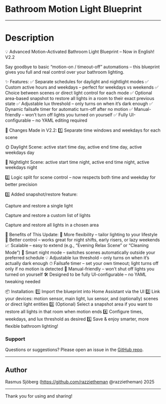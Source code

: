 # Bathroom Motion Light Blueprint

---
# Description

💡 Advanced Motion-Activated Bathroom Light Blueprint – Now in English! V2.2

Say goodbye to basic “motion-on / timeout-off” automations – this blueprint gives you full and real control over your bathroom lighting.

✨ Features:
✅ Separate schedules for daylight and nightlight modes
✅ Custom active hours and weekdays – perfect for weekdays vs weekends
✅ Choice between scenes or direct light control for each mode
✅ Optional area-based snapshot to restore all lights in a room to their exact previous state
✅ Adjustable lux threshold – only turns on when it’s dark enough
✅ Dynamic failsafe timer for automatic turn-off after no motion
✅ Manual-friendly – won’t turn off lights you turned on yourself
✅ Fully UI-configurable – no YAML editing required

🔧 Changes Made in V2.2:
1️⃣ Separate time windows and weekdays for each scene

🌞 Daylight Scene: active start time day, active end time day, active weekdays day

🌙 Nightlight Scene: active start time night, active end time night, active weekdays night

2️⃣ Logic split for scene control – now respects both time and weekday for better precision

3️⃣ Added snapshot/restore feature:

Capture and restore a single light

Capture and restore a custom list of lights

Capture and restore all lights in a chosen area

🎯 Benefits of This Update:
💪 More flexibility – tailor lighting to your lifestyle
🎯 Better control – works great for night shifts, early risers, or lazy weekends
📈 Scalable – easy to extend (e.g., “Evening Relax Scene” or “Cleaning Mode”)
🌙 Smart night mode – switches scenes automatically outside your preferred schedule
💡 Adjustable lux threshold – only turns on when it’s actually dark enough
⏱ Failsafe timer – set your own timeout; light turns off only if no motion is detected
🙌 Manual-friendly – won’t shut off lights you turned on yourself
🛠 Designed to be fully UI-configurable – no YAML tweaking needed

📦 Installation:
1️⃣ Import the blueprint into Home Assistant via the UI
2️⃣ Link your devices: motion sensor, main light, lux sensor, and (optionally) scenes or direct light entities
3️⃣ (Optional) Select a snapshot area if you want to restore all lights in that room when motion ends
4️⃣ Configure times, weekdays, and lux threshold as desired
5️⃣ Save & enjoy smarter, more flexible bathroom lighting!

### Support  
Questions or suggestions? Please open an issue in the [GitHub repo](https://github.com/razzietheman/Smarter-Bathroom-Lighting-Blueprint).

---

## Author  
Rasmus Sjöberg (https://github.com/razzietheman @razzietheman)
2025

---

Thank you for using and sharing!
